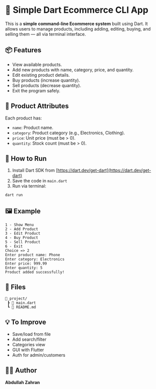 
# 🛒 Simple Dart Ecommerce CLI App

This is a **simple command-line Ecommerce system** built using Dart. It allows users to manage products, including adding, editing, buying, and selling them — all via terminal interface.

## 📦 Features

- View available products.
- Add new products with name, category, price, and quantity.
- Edit existing product details.
- Buy products (increase quantity).
- Sell products (decrease quantity).
- Exit the program safely.

## 🧾 Product Attributes

Each product has:
- `name`: Product name.
- `category`: Product category (e.g., Electronics, Clothing).
- `price`: Unit price (must be > 0).
- `quantity`: Stock count (must be > 0).

## 🚀 How to Run

1. Install Dart SDK from [https://dart.dev/get-dart](https://dart.dev/get-dart)
2. Save the code in `main.dart`
3. Run via terminal:
```bash
dart run
```

## 🖼 Example

```text
1 - Show Menu
2 - Add Product
3 - Edit Product
4 - Buy Product
5 - Sell Product
6 - Exit
Choice => 2
Enter product name: Phone
Enter category: Electronics
Enter price: 999.99
Enter quantity: 5
Product added successfully!
```

## 📁 Files

```
📁 project/
 ┣ 📄 main.dart
 ┗ 📄 README.md
```

## 💡 To Improve

- Save/load from file
- Add search/filter
- Categories view
- GUI with Flutter
- Auth for admin/customers

## 👨‍💻 Author

**Abdullah Zahran**
